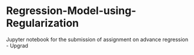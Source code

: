 # Regression-Model-using-Regularization
Jupyter notebook for the submission of assignment on advance regression - Upgrad
